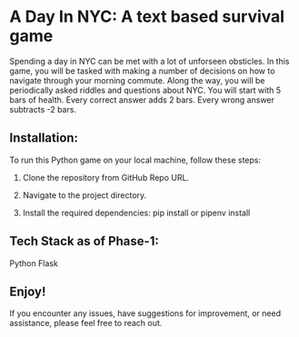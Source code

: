 # A Day In NYC: A text based survival game

Spending a day in NYC can be met with a lot of unforseen obsticles.
In this game, you will be tasked with making a number of decisions on how to navigate through your morning commute. 
Along the way, you will be periodically asked riddles and questions about NYC. You will start with 5 bars of health. 
Every correct answer adds 2 bars. Every wrong answer subtracts -2 bars.

## Installation:
To run this Python game on your local machine, follow these steps:

1. Clone the repository from GitHub Repo URL.

2. Navigate to the project directory.

3. Install the required dependencies: pip install or pipenv install

## Tech Stack as of Phase-1:
Python
Flask

## Enjoy!
If you encounter any issues, have suggestions for improvement, or need assistance, please feel free to reach out. 
